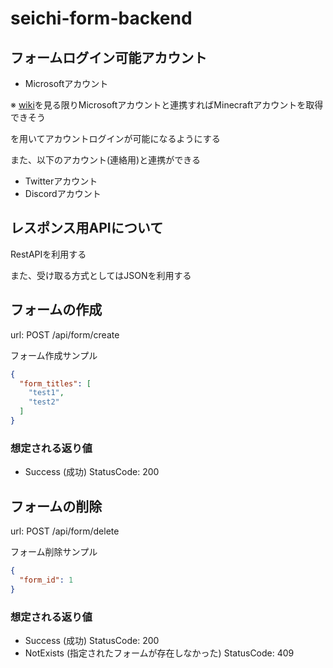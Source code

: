 # seichi-form-backend
 ## フォームログイン可能アカウント
 - Microsoftアカウント

 ※ [wiki](https://wiki.vg/Microsoft_Authentication_Scheme)を見る限りMicrosoftアカウントと連携すればMinecraftアカウントを取得できそう

 を用いてアカウントログインが可能になるようにする
 
 また、以下のアカウント(連絡用)と連携ができる
 - Twitterアカウント
 - Discordアカウント

 ## レスポンス用APIについて
 RestAPIを利用する

 また、受け取る方式としてはJSONを利用する

## フォームの作成
url: POST /api/form/create

フォーム作成サンプル
```json
{
  "form_titles": [
    "test1",
    "test2"
  ]
}
```

### 想定される返り値
- Success (成功) StatusCode: 200

## フォームの削除
url: POST /api/form/delete

フォーム削除サンプル
```json
{
  "form_id": 1
}
```

### 想定される返り値
- Success (成功) StatusCode: 200
- NotExists (指定されたフォームが存在しなかった) StatusCode: 409
